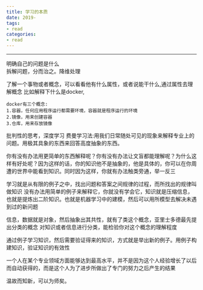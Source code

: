 ```yaml
---
title: 学习的本质
date: 2019-
tags:
- read
categories:
- read
---
```

***
<!-- more -->
明确自己的问题是什么   
拆解问题，分而治之。降维处理

了解一个事物或者概念，可以看看他有什么属性，或者说能干什么,通过属性去理解概念
比如解释下什么是docker,
    
    docker有三个概念:
    1.容器，任何应用程序运行都需要环境，容器就是程序运行的环境
    2.镜像，用来创建容器
    3.仓库，用来存放镜像


批判性的思考，深度学习
费曼学习法:用我们日常随处可见的现象来解释专业上的问题。用极其具象的东西来回答高度抽象的东西。

你有没有办法用更简单的东西解释呢？你有没有办法让文盲都能理解呢？为什么这样有好处呢？因为这样的话，你的知识他不是抽象的，他是具体的，你可以在你周遭的世界中能看到知识。同时因为这样，你就有办法触类旁通，举一反三

学习就是从有限的例子之中，找出问题和答案之间规律的过程，而所找出的规律叫做知识
没有办法用简单的例子来解释它，你就没有学会它，知识就是压缩信息，也就是提炼出二阶知识。也就是机器学习中的建模，然后可以用所模型去解决未遇到过的新问题

信息，数据就是对象，然后抽象出其共性，就有了类这个概念，亚里士多德最先提出分类的概念
对知识或者信息进行分类，能检验你对这个概念的理解程度

通过例子学习知识，然后需要验证得来的知识，方式就是举出新的例子。用例子构建知识，验证知识的有效性

一个人在某个专业领域方面能够达到最高水平，并不是因为这个人经验增长了以后而自动获得的，而是这个人为了进步所做出了专门的努力之后产生的结果


温故而知新，可以为师矣。